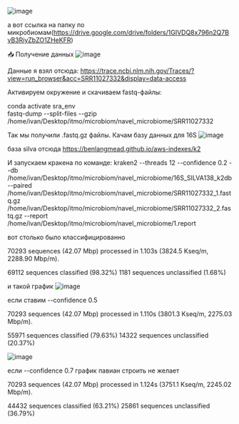 ![image](https://github.com/user-attachments/assets/138c198a-b306-427c-8e5f-d5e2e8b156b8)


а вот ссылка на папку по микробиомам(https://drive.google.com/drive/folders/1GIVDQ8x796n2Q7BvB3RiyZbZO1ZHeKFR)

📥 Получение данных 
![image](https://github.com/user-attachments/assets/3e7009a4-65f9-466f-b8da-6b0043db0edb)


Данные я взял отсюда: https://trace.ncbi.nlm.nih.gov/Traces/?view=run_browser&acc=SRR11027332&display=data-access

Активируем окружение и скачиваем fastq-файлы:

conda activate sra_env  
fastq-dump --split-files --gzip /home/ivan/Desktop/itmo/microbiom/navel_microbiome/SRR11027332

Так мы получили .fastq.gz файлы.
Качам базу данных для 16S
![image](https://github.com/user-attachments/assets/09ed1148-c9b1-4981-86e8-8c1212051c18)

база silva отсюда https://benlangmead.github.io/aws-indexes/k2

И запускаем кракена по команде: 
kraken2 --threads 12 --confidence 0.2 --db /home/ivan/Desktop/itmo/microbiom/navel_microbiome/16S_SILVA138_k2db --paired /home/ivan/Desktop/itmo/microbiom/navel_microbiome/SRR11027332_1.fastq.gz /home/ivan/Desktop/itmo/microbiom/navel_microbiome/SRR11027332_2.fastq.gz --report /home/ivan/Desktop/itmo/microbiom/navel_microbiome/1.report

вот столько было классифицированно 

70293 sequences (42.07 Mbp) processed in 1.103s (3824.5 Kseq/m, 2288.90 Mbp/m).

  69112 sequences classified (98.32%)
  1181 sequences unclassified (1.68%)

и такой график 
![image](https://github.com/user-attachments/assets/70f717b1-9d47-4d02-a4b1-d2ce0c822017)

если ставим --confidence 0.5

70293 sequences (42.07 Mbp) processed in 1.110s (3801.3 Kseq/m, 2275.03 Mbp/m).

  55971 sequences classified (79.63%)
  14322 sequences unclassified (20.37%)


![image](https://github.com/user-attachments/assets/cdd5aa67-2e29-49fa-bbf1-b1870829171c)

если --confidence 0.7 график павиан строить не желает 

70293 sequences (42.07 Mbp) processed in 1.124s (3751.1 Kseq/m, 2245.02 Mbp/m).

  44432 sequences classified (63.21%)
  25861 sequences unclassified (36.79%)




